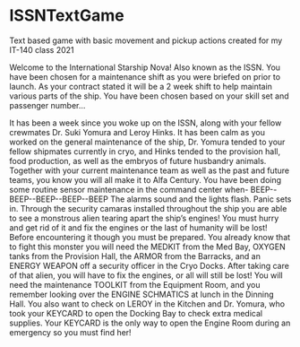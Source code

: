 # ISSNTextGame
Text based game with basic movement and pickup actions created for my IT-140 class 2021


Welcome to the International Starship Nova! Also known as the ISSN. You have been chosen for a maintenance shift as you were briefed on prior to launch. As your contract stated it will be a 2 week shift to help maintain various parts of the ship. You have been chosen based on your skill set and passenger number…

It has been a week since you woke up on the ISSN, along with your fellow crewmates Dr. Suki Yomura and Leroy Hinks. It has been calm as you worked on the general maintenance of the ship, Dr. Yomura tended to your fellow shipmates currently in cryo, and Hinks tended to the provision hall, food production, as well as the embryos of future husbandry animals. Together with your current maintenance team as well as the past and future teams, you know you will all make it to Alfa Century. You have been doing some routine sensor maintenance in the command center when-
BEEP--BEEP--BEEP--BEEP--BEEP
The alarms sound and the lights flash. Panic sets in.
Through the security camaras installed throughout the ship you are able to see a monstrous alien tearing apart the ship’s engines! You must hurry and get rid of it and fix the engines or the last of humanity will be lost! Before encountering it though you must be prepared. You already know that to fight this monster you will need the MEDKIT from the Med Bay, OXYGEN tanks from the Provision Hall, the ARMOR from the Barracks, and an ENERGY WEAPON off a security officer in the Cryo Docks. After taking care of that alien, you will have to fix the engines, or all will still be lost! You will need the maintenance TOOLKIT from the Equipment Room, and you remember looking over the ENGINE SCHMATICS at lunch in the Dinning Hall. You also want to check on LEROY in the Kitchen and Dr. Yomura, who took your KEYCARD to open the Docking Bay to check extra medical supplies. Your KEYCARD is the only way to open the Engine Room during an emergency so you must find her!
